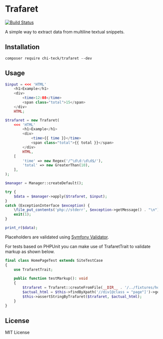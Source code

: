 # Trafaret

[![Build Status](https://travis-ci.org/Chi-teck/trafaret.svg?branch=master)](https://travis-ci.org/Chi-teck/trafaret)

A simple way to extract data from multiline textual snippets.

## Installation
`composer require chi-teck/trafaret --dev`

## Usage
```php
$input = <<< 'HTML'
    <h1>Example</h1> 
    <div>
        <time>12:08</time>
        <span class="total">15</span>
    </div>
    HTML;

$trafaret = new Trafaret(
    <<< 'HTML'
        <h1>Example</h1>
        <div>
            <time>{{ time }}</time>
            <span class="total">{{ total }}</span>
        </div>
        HTML,
    [
        'time' => new Regex('/^\d\d:\d\d$/'),
        'total' => new GreaterThan(10),
    ],
);

$manager = Manager::createDefault();

try {
    $data = $manager->apply($trafaret, $input);
}
catch (ExceptionInterface $exception) {
    \file_put_contents('php://stderr', $exception->getMessage() . "\n");
    exit(1);
}

print_r($data);
```
Placeholders are validated using [Symfony Validator](https://symfony.com/doc/current/components/validator.html).


For tests based on PHPUnit you can make use of TrafaretTrait to validate markup as shown below.
```php
final class HomePageTest extends SiteTestCase
{
    use TrafaretTrait;
    
    public function testMarkup(): void
    {
        $trafaret = Trafaret::createFromFile(__DIR__ . '/../fixtures/home-page.html.trf');
        $actual_html = $this->findByXpath('//div[@class = "page"]')->getOuterHtml();
        $this->assertStringByTrafaret($trafaret, $actual_html);
    }
}
```

## License
MIT License
 
